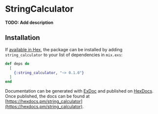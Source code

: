 # StringCalculator

**TODO: Add description**

## Installation

If [available in Hex](https://hex.pm/docs/publish), the package can be installed
by adding `string_calculator` to your list of dependencies in `mix.exs`:

```elixir
def deps do
  [
    {:string_calculator, "~> 0.1.0"}
  ]
end
```

Documentation can be generated with [ExDoc](https://github.com/elixir-lang/ex_doc)
and published on [HexDocs](https://hexdocs.pm). Once published, the docs can
be found at [https://hexdocs.pm/string_calculator](https://hexdocs.pm/string_calculator).


